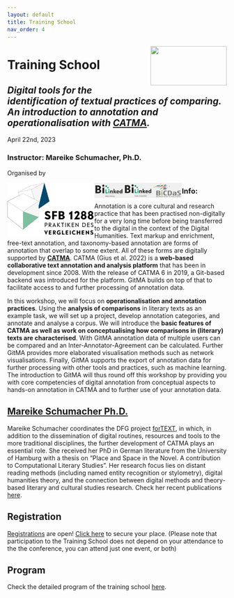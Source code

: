 ```yaml
---
layout: default
title: Training School
nav_order: 4
---
```


<img align="right" width="175" height="90" src="images/catma.png">

# Training School


## *Digital tools for the identification of textual practices of comparing. An introduction to annotation and operationalisation with [CATMA](https://catma.de).*
April 22nd, 2023


### Instructor: Mareike Schumacher, Ph.D.

Organised by

<img align="left" width="200" height="124" src="images/Logo_SFB_1288.png">


<img align="left" width="67" height="35" src="images/Bilinked_dataLit.png"> <img align="left" width="67" height="35" src="images/Bilinked_pubHum.png"> <img align="left" width="67" height="35" src="images/BICDAS.png">


### Info:

Annotation is a core cultural and research practice that has been practised non-digitally for a very long time before being transferred to the digital in the context of the Digital Humanities. Text markup and enrichment, free-text annotation, and taxonomy-based annotation are forms of annotation that overlap to some extent. All of these forms are digitally supported by [**CATMA**](https://catma.de). CATMA (Gius et al. 2022) is a **web-based collaborative text annotation and analysis platform** that has been in development since 2008. With the release of CATMA 6 in 2019, a Git-based backend was introduced for the platform. GitMA builds on top of that to facilitate access to and further processing of annotation data.
 
In this workshop, we will focus on **operationalisation and annotation practices**. Using the **analysis of comparisons** in literary texts as an example task, we will set up a project, develop annotation categories, and annotate and analyse a corpus. We will introduce the **basic features of CATMA as well as work on conceptualising how comparisons in (literary) texts are characterised**. With GitMA annotation data of multiple users can be compared and an Inter-Annotator-Agreement can be calculated. Further GitMA provides more elaborated visualisation methods such as network visualisations. Finally, GitMA supports the export of annotation data for further processing with other tools and practices, such as machine learning.
The introduction to GitMA will thus round off this workshop by providing you with core competencies of digital annotation from conceptual aspects to hands-on annotation in CATMA and to further use of your annotation data.


## [Mareike Schumacher Ph.D.](https://www.linglit.tu-darmstadt.de/institutlinglit/mitarbeitende/schumacher_ref/index.en.jsp)
 
Mareike Schumacher coordinates the DFG project [forTEXT](https://fortext.net), in which, in addition to the dissemination of digital routines, resources and tools to the more traditional disciplines, the further development of CATMA plays an essential role. She received her PhD in German literature from the University of Hamburg with a thesis on “Place and Space in the Novel. A contribution to Computational Literary Studies”. Her research focus lies on distant reading methods (including named entity recognition or stylometry), digital humanities theory, and the connection between digital methods and theory-based literary and cultural studies research.
Check her recent publications [here](https://mareikeschumacher.de/?p=1117).

## Registration

[Registrations](https://forms.gle/9ACRhXbWAvT11dHu7) are open!
[Click here](https://forms.gle/9ACRhXbWAvT11dHu7) to secure your place.
(Please note that participation to the Training School does not depend on your attendance to the the conference, you can attend just one event, or both)

<!-- Please register [here](https://forms.gle/BWNbKk1FRoDEto9H8) if you are interested in taking part to the training school. -->

## Program

Check the detailed program of the training school [here](program.md/#training-school).
